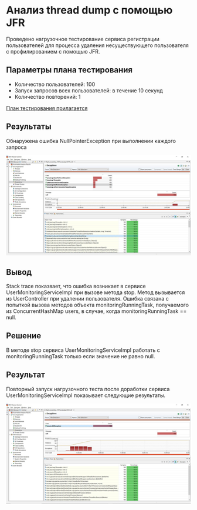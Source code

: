 # Анализ thread dump с помощью JFR

Проведено нагрузочное тестирование сервиса регистрации пользователей для процесса удаления несуществующего пользователя с профилированием с помощью JFR.

## Параметры плана тестирования
* Количество пользователей: 100
* Запуск запросов всех пользователей: в течение 10 секунд
* Количество повторений: 1

[План тестирования прилагается](user_service_delete.jmx)

## Результаты

Обнаружена ошибка NullPointerException при выполнении каждого запроса

![screenshot](images/jfr_exceptions_before.jpg)

## Вывод

Stack trace показвает, что ошибка возникает в сервисе UserMonitoringServiceImpl при вызове метода stop.
Метод вызывается из UserController при удалении пользователя.
Ошибка связана с попыткой вызова методов объекта monitoringRunningTask, получаемого из ConcurrentHashMap users, в случае, когда monitoringRunningTask == null.

## Решение

В методе stop сервиса UserMonitoringServiceImpl работать с monitoringRunningTask только если значение не равно null.

## Результат

Повторный запуск нагрузочного теста после доработки сервиса UserMonitoringServiceImpl показывает следующие результаты.

![screenshot](images/jfr_exceptions_after.jpg)